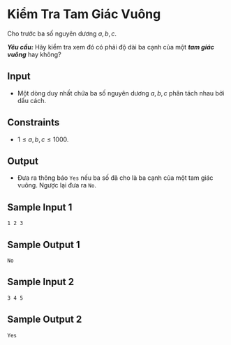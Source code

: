 # Kiểm Tra Tam Giác Vuông

Cho trước ba số nguyên dương $a, b, c$.

***Yêu cầu:*** Hãy kiểm tra xem đó có phải độ dài ba cạnh của một ***tam giác vuông*** hay không?

## Input

- Một dòng duy nhất chứa ba số nguyên dương $a, b, c$ phân tách nhau bởi dấu cách.

## Constraints

- $1 \le a, b, c \le 1000$.

## Output

- Đưa ra thông báo `Yes` nếu ba số đã cho là ba cạnh của một tam giác vuông. Ngược lại đưa ra `No`.

## Sample Input 1

```
1 2 3
```

## Sample Output 1

```
No
```

## Sample Input 2

```
3 4 5
```

## Sample Output 2

```
Yes
```

